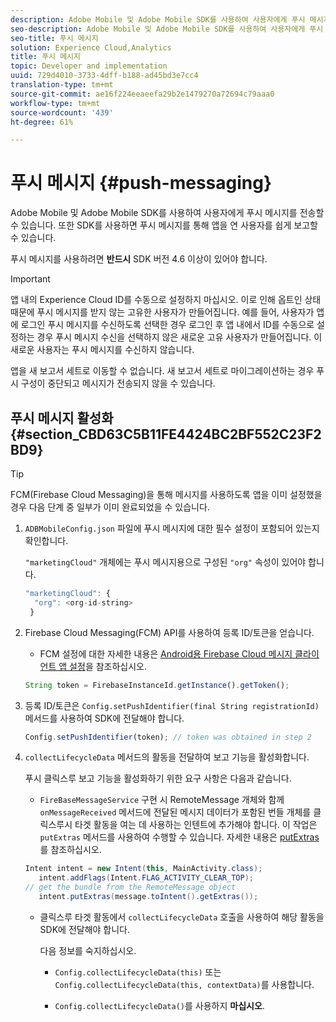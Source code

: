 ```yaml
---
description: Adobe Mobile 및 Adobe Mobile SDK를 사용하여 사용자에게 푸시 메시지를 전송할 수 있습니다. 또한 SDK를 사용하면 푸시 메시지를 통해 앱을 연 사용자를 쉽게 보고할 수 있습니다.
seo-description: Adobe Mobile 및 Adobe Mobile SDK를 사용하여 사용자에게 푸시 메시지를 전송할 수 있습니다. 또한 SDK를 사용하면 푸시 메시지를 통해 앱을 연 사용자를 쉽게 보고할 수 있습니다.
seo-title: 푸시 메시지
solution: Experience Cloud,Analytics
title: 푸시 메시지
topic: Developer and implementation
uuid: 729d4010-3733-4dff-b188-ad45bd3e7cc4
translation-type: tm+mt
source-git-commit: ae16f224eeaeefa29b2e1479270a72694c79aaa0
workflow-type: tm+mt
source-wordcount: '439'
ht-degree: 61%

---
```



# 푸시 메시지 {#push-messaging}

Adobe Mobile 및 Adobe Mobile SDK를 사용하여 사용자에게 푸시 메시지를 전송할 수 있습니다. 또한 SDK를 사용하면 푸시 메시지를 통해 앱을 연 사용자를 쉽게 보고할 수 있습니다.

푸시 메시지를 사용하려면 **반드시** SDK 버전 4.6 이상이 있어야 합니다.

>[!IMPORTANT]
>
>앱 내의 Experience Cloud ID를 수동으로 설정하지 마십시오. 이로 인해 옵트인 상태 때문에 푸시 메시지를 받지 않는 고유한 사용자가 만들어집니다. 예를 들어, 사용자가 앱에 로그인 푸시 메시지를 수신하도록 선택한 경우 로그인 후 앱 내에서 ID를 수동으로 설정하는 경우 푸시 메시지 수신을 선택하지 않은 새로운 고유 사용자가 만들어집니다. 이 새로운 사용자는 푸시 메시지를 수신하지 않습니다.
>
>앱을 새 보고서 세트로 이동할 수 없습니다. 새 보고서 세트로 마이그레이션하는 경우 푸시 구성이 중단되고 메시지가 전송되지 않을 수 있습니다.

## 푸시 메시지 활성화 {#section_CBD63C5B11FE4424BC2BF552C23F2BD9}

>[!TIP]
>
>FCM(Firebase Cloud Messaging)을 통해 메시지를 사용하도록 앱을 이미 설정했을 경우 다음 단계 중 일부가 이미 완료되었을 수 있습니다.

1. `ADBMobileConfig.json` 파일에 푸시 메시지에 대한 필수 설정이 포함되어 있는지 확인합니다.

   `"marketingCloud"` 개체에는 푸시 메시지용으로 구성된 `"org"` 속성이 있어야 합니다.

   ```js
   "marketingCloud": { 
     "org": <org-id-string> 
    }
   ```

1. Firebase Cloud Messaging(FCM) API를 사용하여 등록 ID/토큰을 얻습니다.

   * FCM 설정에 대한 자세한 내용은 [Android용 Firebase Cloud 메시지 클라이언트 앱 설정](https://firebase.google.com/docs/cloud-messaging/android/client)을 참조하십시오.

   ```js
   String token = FirebaseInstanceId.getInstance().getToken();
   ```

1. 등록 ID/토큰은 `Config.setPushIdentifier(final String registrationId)` 메서드를 사용하여 SDK에 전달해야 합니다.

   ```js
   Config.setPushIdentifier(token); // token was obtained in step 2
   ```

1. `collectLifecycleData` 메서드의 활동을 전달하여 보고 기능을 활성화합니다.

   푸시 클릭스루 보고 기능을 활성화하기 위한 요구 사항은 다음과 같습니다.

   * `FireBaseMessageService` 구현 시 RemoteMessage 개체와 함께 `onMessageReceived` 메서드에 전달된 메시지 데이터가 포함된 번들 개체를 클릭스루시 타겟 활동을 여는 데 사용하는 인텐트에 추가해야 합니다. 이 작업은 `putExtras` 메서드를 사용하여 수행할 수 있습니다. 자세한 내용은 [putExtras](https://developer.android.com/reference/android/content/Intent.html#putExtras(android.os.Bundle))를 참조하십시오.

   ```java
   Intent intent = new Intent(this, MainActivity.class);
      intent.addFlags(Intent.FLAG_ACTIVITY_CLEAR_TOP);
   // get the bundle from the RemoteMessage object
      intent.putExtras(message.toIntent().getExtras());
   ```

   * 클릭스루 타겟 활동에서 `collectLifecycleData` 호출을 사용하여 해당 활동을 SDK에 전달해야 합니다.

      다음 정보를 숙지하십시오.

      * `Config.collectLifecycleData(this)` 또는 `Config.collectLifecycleData(this, contextData)`를 사용합니다.

      * `Config.collectLifecycleData()`를 사용하지 **마십시오**.



